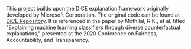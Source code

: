 This project builds upon the DiCE explanation framework originally developed by Microsoft Corporation. The original code can be found at [DiCE Repository](https://github.com/interpretml/DiCE). It is referenced in the paper by Mothilal, R.K., et al. titled "Explaining machine learning classifiers through diverse counterfactual explanations," presented at the 2020 Conference on Fairness, Accountability, and Transparency.
